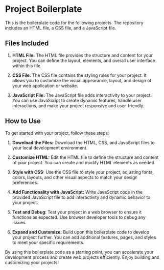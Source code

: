 # Project Boilerplate

This is the boilerplate code for the following projects. The repository includes an HTML file, a CSS file, and a JavaScript file.

## Files Included

1. **HTML File:** The HTML file provides the structure and content for your project. You can define the layout, elements, and overall user interface within this file.

2. **CSS File:** The CSS file contains the styling rules for your project. It allows you to customize the visual appearance, layout, and design of your web application or website.

3. **JavaScript File:** The JavaScript file adds interactivity to your project. You can use JavaScript to create dynamic features, handle user interactions, and make your project responsive and user-friendly.

## How to Use

To get started with your project, follow these steps:

1. **Download the Files:** Download the HTML, CSS, and JavaScript files to your local development environment.

2. **Customize HTML:** Edit the HTML file to define the structure and content of your project. You can create and modify HTML elements as needed.

3. **Style with CSS:** Use the CSS file to style your project, adjusting fonts, colors, layouts, and other visual aspects to match your design preferences.

4. **Add Functionality with JavaScript:** Write JavaScript code in the provided JavaScript file to add interactivity and dynamic behavior to your project.

5. **Test and Debug:** Test your project in a web browser to ensure it functions as expected. Use browser developer tools to debug any issues.

6. **Expand and Customize:** Build upon this boilerplate code to develop your project further. You can add additional features, pages, and styles to meet your specific requirements.

By using this boilerplate code as a starting point, you can accelerate your development process and create web projects efficiently. Enjoy building and customizing your projects!
